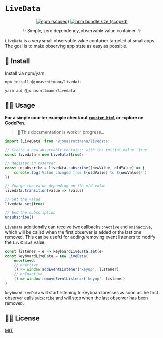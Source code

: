 # `LiveData`

<div align="center">
    <a href="https://www.npmjs.com/package/@jonasrottmann/livedata"><img alt="npm (scoped)" src="https://img.shields.io/npm/v/@jonasrottmann/livedata"></a>
    <a href="https://bundlephobia.com/result?p=@jonasrottmann/livedata"><img alt="npm bundle size (scoped)" src="https://img.shields.io/bundlephobia/minzip/@jonasrottmann/livedata"></a>
    <p>✨ Simple, zero dependency, observable value container. ✨</p>
</div>

`LiveData` is a very small observable value container targeted at small apps. The goal is to make observing app state as easy as possible.

## 🧰 Install

Install via npm/yarn:

```shell
npm install @jonasrottmann/livedata

yarn add @jonasrottmann/livedata
```

## 👩‍💻 Usage

**For a simple counter example check out [`counter.html`](examples/counter.html) or explore on [CodePen](https://codepen.io/jonasrottmann/pen/WNeMPEv)**.

> 🚧 This documentation is work in progress...

```javascript
import {LiveData} from '@jonasrottmann/livedata'

// Create a new observable container with the initial value `true`
const livedata = new LiveData(true);

// Register an observer
const unsubscribe = livedata.subscribe((newValue, oldValue) => {
    console.log(`Value changed from ${oldValue} to ${newValue}!`)
})

// Change the value depending on the old value
livedata.transition(value => !value)

// Set the value
livedata.set(true)

// End the subscription
unsubscribe()
```

`LiveData` additionally can receive two callbacks `onActive` and `onInactive`, which will be called when the first observer is added or the last one removed. This can be useful for adding/removing event listeners to modify the `LiveData`s value.

```javascript
const listener = e => keyboardLiveData.set(e)
const keyboardLiveData = new LiveData(
    undefined,
    // onActive
    () => window.addEventListener('keyup', listener),
    // onInactive
    () => window.removeEventListener('keyup', listener)
)
```

`keyboardLiveData` will start listening to keyboard presses as soon as the first observer calls `subscribe` and will stop when the last observer has been removed.

## 👨‍⚖️ License

[MIT](LICENSE.md)
